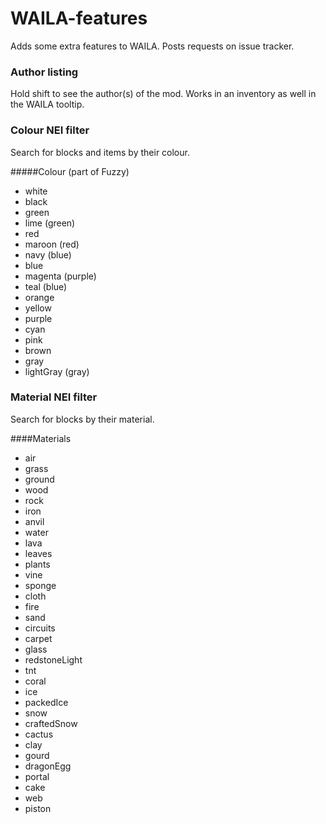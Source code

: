 WAILA-features
==============
Adds some extra features to WAILA. Posts requests on issue tracker.

### Author listing
Hold shift to see the author(s) of the mod. Works in an inventory as well in the WAILA tooltip.

### Colour NEI filter
Search for blocks and items by their colour.

#####Colour (part of Fuzzy)
* white
* black
* green
* lime (green)
* red
* maroon (red)
* navy (blue)
* blue
* magenta (purple)
* teal (blue)
* orange
* yellow
* purple
* cyan
* pink
* brown
* gray
* lightGray (gray)

### Material NEI filter
Search for blocks by their material.

####Materials
* air
* grass
* ground
* wood
* rock
* iron
* anvil
* water
* lava
* leaves
* plants
* vine
* sponge
* cloth
* fire
* sand
* circuits
* carpet
* glass
* redstoneLight
* tnt
* coral
* ice
* packedIce
* snow
* craftedSnow
* cactus
* clay
* gourd
* dragonEgg
* portal
* cake
* web
* piston